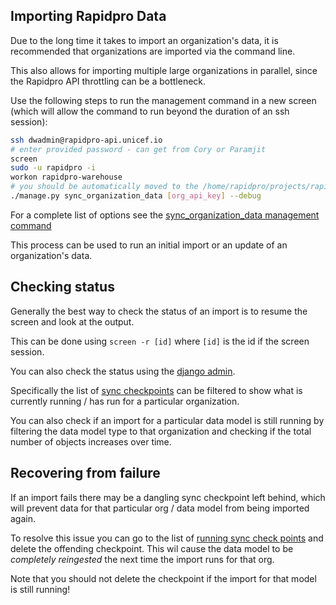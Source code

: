 ## Importing Rapidpro Data

Due to the long time it takes to import an organization's data, 
it is recommended that organizations are imported via the command line.

This also allows for importing multiple large organizations in parallel, 
since the Rapidpro API throttling can be a bottleneck.

Use the following steps to run the management command in a new screen 
(which will allow the command to run beyond the duration of an ssh session):

```bash
ssh dwadmin@rapidpro-api.unicef.io
# enter provided password - can get from Cory or Paramjit
screen
sudo -u rapidpro -i
workon rapidpro-warehouse
# you should be automatically moved to the /home/rapidpro/projects/rapidpro_warehouse directory
./manage.py sync_organization_data [org_api_key] --debug
```

For a complete list of options see the 
[sync_organization_data management command](https://github.com/rapidpro/data_api/blob/master/data_api/staging/management/commands/sync_organization_data.py)

This process can be used to run an initial import or an update of an organization's data.

## Checking status

Generally the best way to check the status of an import is to resume the screen and look at the output.

This can be done using `screen -r [id]` where `[id]` is the id if the screen session. 

You can also check the status using the [django admin](http://rapidpro-api.unicef.io/admin).

Specifically the list of [sync checkpoints](http://rapidpro-api.unicef.io/admin/staging/synccheckpoint/)
can be filtered to show what is currently running / has run for a particular organization.

You can also check if an import for a particular data model is still running by filtering the
data model type to that organization and checking if the total number of objects increases over time. 

## Recovering from failure

If an import fails there may be a dangling sync checkpoint left behind, which will prevent data for that 
particular org / data model from being imported again.

To resolve this issue you can go to the list of [running sync check points](http://rapidpro-api.unicef.io/admin/staging/synccheckpoint/?is_running__exact=1)
and delete the offending checkpoint.
This wil cause the data model to be *completely reingested* the next time the import runs for that org.

Note that you should not delete the checkpoint if the import for that model is still running!
